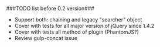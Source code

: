 ###TODO list before 0.2 version###

- Support both: chaining and legacy "searcher" object
- Cover with tests for all major version of jQuery since 1.4.2
- Cover with tests all method of plugin (PhantomJS?)
- Review gulp-concat issue